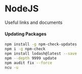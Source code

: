 # NodeJS
Useful links and documents

#### Updating Packages
```sh
npm install -g npm-check-updates
npm i -g npm-check
npm install lodash@latest --save
npm --depth 9999 update
npm audit fix --force
ncu -u
```
